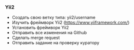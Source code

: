 ### Yii2

- Создать свою ветку типа: yii2/username
- Изучить фреймворк Yii2 (https://www.yiiframework.com/)
- Установить фреймворк Yii2
- Отправить все изменения на Github
- Сделать merge request
- Отправить задание на проверку куратору